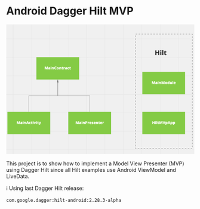 # Android Dagger Hilt MVP

![Alt text](/screenshots/components.png?raw=true "Optional Title")


This project is to show how to implement a Model View Presenter (MVP) using Dagger Hilt since all Hilt examples use Android ViewModel and LiveData.

:information_source:   Using last Dagger Hilt release:
```` xml
com.google.dagger:hilt-android:2.28.3-alpha
